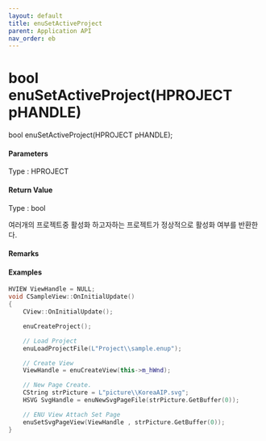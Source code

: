 ```yaml
---
layout: default
title: enuSetActiveProject
parent: Application API
nav_order: eb
---
```

# bool enuSetActiveProject\(HPROJECT pHANDLE\)

bool enuSetActiveProject\(HPROJECT pHANDLE\);

#### 

#### Parameters

Type : HPROJECT

#### 

#### Return Value

Type : bool

여러개의 프로젝트중 활성화 하고자하는 프로젝트가 정상적으로 활성화 여부를 반환한다.

#### 

#### Remarks



#### Examples

```cpp
HVIEW ViewHandle = NULL; 
void CSampleView::OnInitialUpdate() 
{ 
    CView::OnInitialUpdate(); 

    enuCreateProject(); 

    // Load Project
    enuLoadProjectFile(L"Project\\sample.enup"); 

    // Create View
    ViewHandle = enuCreateView(this->m_hWnd); 

    // New Page Create. 
    CString strPicture = L"picture\\KoreaAIP.svg"; 
    HSVG SvgHandle = enuNewSvgPageFile(strPicture.GetBuffer(0)); 

    // ENU View Attach Set Page 
    enuSetSvgPageView(ViewHandle , strPicture.GetBuffer(0)); 
}
```



